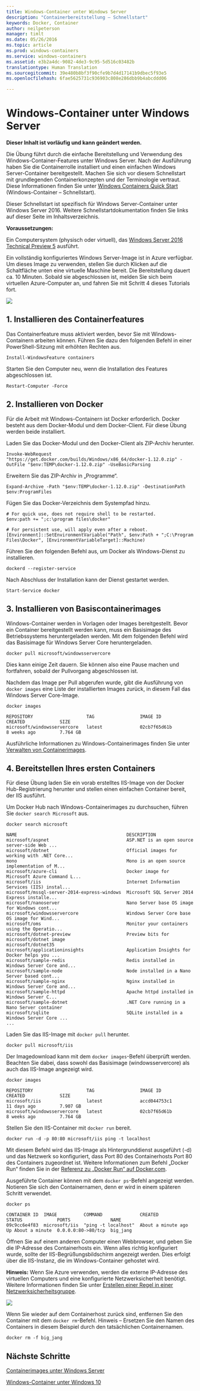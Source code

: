 ```yaml
---
title: Windows-Container unter Windows Server
description: "Containerbereitstellung – Schnellstart"
keywords: Docker, Container
author: neilpeterson
manager: timlt
ms.date: 05/26/2016
ms.topic: article
ms.prod: windows-containers
ms.service: windows-containers
ms.assetid: e3b2a4dc-9082-4de3-9c95-5d516c03482b
translationtype: Human Translation
ms.sourcegitcommit: 39e480b8bf3f90cfe9b7d4d17141b9dbec5f93e5
ms.openlocfilehash: 6fae5625731c936903c808e286dbb9b4abcddd06

---
```


# Windows-Container unter Windows Server

**Dieser Inhalt ist vorläufig und kann geändert werden.**

Die Übung führt durch die einfache Bereitstellung und Verwendung des Windows-Container-Features unter Windows Server. Nach der Ausführung haben Sie die Containerrolle installiert und einen einfachen Windows Server-Container bereitgestellt. Machen Sie sich vor diesem Schnellstart mit grundlegenden Containerkonzepten und der Terminologie vertraut. Diese Informationen finden Sie unter [Windows Containers Quick Start](./quick_start.md) (Windows-Container – Schnellstart).

Dieser Schnellstart ist spezifisch für Windows Server-Container unter Windows Server 2016. Weitere Schnellstartdokumentation finden Sie links auf dieser Seite im Inhaltsverzeichnis.

**Voraussetzungen:**

Ein Computersystem (physisch oder virtuell), das [Windows Server 2016 Technical Preview 5](https://www.microsoft.com/en-us/evalcenter/evaluate-windows-server-technical-preview) ausführt.

Ein vollständig konfiguriertes Windows Server-Image ist in Azure verfügbar. Um dieses Image zu verwenden, stellen Sie durch Klicken auf die Schaltfläche unten eine virtuelle Maschine bereit. Die Bereitstellung dauert ca. 10 Minuten. Sobald sie abgeschlossen ist, melden Sie sich beim virtuellen Azure-Computer an, und fahren Sie mit Schritt 4 dieses Tutorials fort. 

<a href="https://portal.azure.com/#create/Microsoft.Template/uri/https%3A%2F%2Fraw.githubusercontent.com%2FMicrosoft%2FVirtualization-Documentation%2Fmaster%2Fwindows-server-container-tools%2Fcontainers-azure-template%2Fazuredeploy.json" target="_blank">
    <img src="http://azuredeploy.net/deploybutton.png"/>
</a>

## 1. Installieren des Containerfeatures

Das Containerfeature muss aktiviert werden, bevor Sie mit Windows-Containern arbeiten können. Führen Sie dazu den folgenden Befehl in einer PowerShell-Sitzung mit erhöhten Rechten aus.

```none
Install-WindowsFeature containers
```

Starten Sie den Computer neu, wenn die Installation des Features abgeschlossen ist.

```none
Restart-Computer -Force
```

## 2. Installieren von Docker

Für die Arbeit mit Windows-Containern ist Docker erforderlich. Docker besteht aus dem Docker-Modul und dem Docker-Client. Für diese Übung werden beide installiert.

Laden Sie das Docker-Modul und den Docker-Client als ZIP-Archiv herunter.

```none
Invoke-WebRequest "https://get.docker.com/builds/Windows/x86_64/docker-1.12.0.zip" -OutFile "$env:TEMP\docker-1.12.0.zip" -UseBasicParsing
```

Erweitern Sie das ZIP-Archiv in „Programme“.

```none
Expand-Archive -Path "$env:TEMP\docker-1.12.0.zip" -DestinationPath $env:ProgramFiles
```

Fügen Sie das Docker-Verzeichnis dem Systempfad hinzu.

```none
# For quick use, does not require shell to be restarted.
$env:path += ";c:\program files\docker"

# For persistent use, will apply even after a reboot. 
[Environment]::SetEnvironmentVariable("Path", $env:Path + ";C:\Program Files\Docker", [EnvironmentVariableTarget]::Machine)
```

Führen Sie den folgenden Befehl aus, um Docker als Windows-Dienst zu installieren.

```none
dockerd --register-service
```

Nach Abschluss der Installation kann der Dienst gestartet werden.

```none
Start-Service docker
```

## 3. Installieren von Basiscontainerimages

Windows-Container werden in Vorlagen oder Images bereitgestellt. Bevor ein Container bereitgestellt werden kann, muss ein Basisimage des Betriebssystems heruntergeladen werden. Mit dem folgenden Befehl wird das Basisimage für Windows Server Core heruntergeladen.

```none
docker pull microsoft/windowsservercore
```

Dies kann einige Zeit dauern. Sie können also eine Pause machen und fortfahren, sobald der Pullvorgang abgeschlossen ist.

Nachdem das Image per Pull abgerufen wurde, gibt die Ausführung von `docker images` eine Liste der installierten Images zurück, in diesem Fall das Windows Server Core-Image.

```none
docker images

REPOSITORY                    TAG                 IMAGE ID            CREATED             SIZE
microsoft/windowsservercore   latest              02cb7f65d61b        8 weeks ago         7.764 GB
```

Ausführliche Informationen zu Windows-Containerimages finden Sie unter [Verwalten von Containerimages](../management/manage_images.md).

## 4. Bereitstellen Ihres ersten Containers

Für diese Übung laden Sie ein vorab erstelltes IIS-Image von der Docker Hub-Registrierung herunter und stellen einen einfachen Container bereit, der IIS ausführt.  

Um Docker Hub nach Windows-Containerimages zu durchsuchen, führen Sie `docker search Microsoft` aus.  

```none
docker search microsoft

NAME                                         DESCRIPTION
microsoft/aspnet                             ASP.NET is an open source server-side Web ...
microsoft/dotnet                             Official images for working with .NET Core...
mono                                         Mono is an open source implementation of M...
microsoft/azure-cli                          Docker image for Microsoft Azure Command L...
microsoft/iis                                Internet Information Services (IIS) instal...
microsoft/mssql-server-2014-express-windows  Microsoft SQL Server 2014 Express installe...
microsoft/nanoserver                         Nano Server base OS image for Windows cont...
microsoft/windowsservercore                  Windows Server Core base OS image for Wind...
microsoft/oms                                Monitor your containers using the Operatio...
microsoft/dotnet-preview                     Preview bits for microsoft/dotnet image
microsoft/dotnet35
microsoft/applicationinsights                Application Insights for Docker helps you ...
microsoft/sample-redis                       Redis installed in Windows Server Core and...
microsoft/sample-node                        Node installed in a Nano Server based cont...
microsoft/sample-nginx                       Nginx installed in Windows Server Core and...
microsoft/sample-httpd                       Apache httpd installed in Windows Server C...
microsoft/sample-dotnet                      .NET Core running in a Nano Server container
microsoft/sqlite                             SQLite installed in a Windows Server Core ...
...
```

Laden Sie das IIS-Image mit `docker pull` herunter.  

```none
docker pull microsoft/iis
```

Der Imagedownload kann mit dem `docker images`-Befehl überprüft werden. Beachten Sie dabei, dass sowohl das Basisimage (windowsservercore) als auch das IIS-Image angezeigt wird.

```none
docker images

REPOSITORY                    TAG                 IMAGE ID            CREATED             SIZE
microsoft/iis                 latest              accd044753c1        11 days ago         7.907 GB
microsoft/windowsservercore   latest              02cb7f65d61b        8 weeks ago         7.764 GB
```

Stellen Sie den IIS-Container mit `docker run` bereit.

```none
docker run -d -p 80:80 microsoft/iis ping -t localhost
```

Mit diesem Befehl wird das IIS-Image als Hintergrunddienst ausgeführt (-d) und das Netzwerk so konfiguriert, dass Port 80 des Containerhosts Port 80 des Containers zugeordnet ist.
Weitere Informationen zum Befehl „Docker Run“ finden Sie in der [Referenz zu „Docker Run“ auf Docker.com]( https://docs.docker.com/engine/reference/run/).


Ausgeführte Container können mit dem `docker ps`-Befehl angezeigt werden. Notieren Sie sich den Containernamen, denn er wird in einem späteren Schritt verwendet.

```none
docker ps

CONTAINER ID  IMAGE          COMMAND              CREATED             STATUS             PORTS               NAME
09c9cc6e4f83  microsoft/iis  "ping -t localhost"  About a minute ago  Up About a minute  0.0.0.0:80->80/tcp  big_jang
```

Öffnen Sie auf einem anderen Computer einen Webbrowser, und geben Sie die IP-Adresse des Containerhosts ein. Wenn alles richtig konfiguriert wurde, sollte der IIS-Begrüßungsbildschirm angezeigt werden. Dies erfolgt über die IIS-Instanz, die im Windows-Container gehostet wird.

**Hinweis:** Wenn Sie Azure verwenden, werden die externe IP-Adresse des virtuellen Computers und eine konfigurierte Netzwerksicherheit benötigt. Weitere Informationen finden Sie unter [Erstellen einer Regel in einer Netzwerksicherheitsgruppe]( https://azure.microsoft.com/en-us/documentation/articles/virtual-networks-create-nsg-arm-pportal/#create-rules-in-an-existing-nsg).

![](media/iis1.png)

Wenn Sie wieder auf dem Containerhost zurück sind, entfernen Sie den Container mit dem `docker rm`-Befehl. Hinweis – Ersetzen Sie den Namen des Containers in diesem Beispiel durch den tatsächlichen Containernamen.

```none
docker rm -f big_jang
```
## Nächste Schritte

[Containerimages unter Windows Server](./quick_start_images.md)

[Windows-Container unter Windows 10](./quick_start_windows_10.md)



<!--HONumber=Aug16_HO4-->



